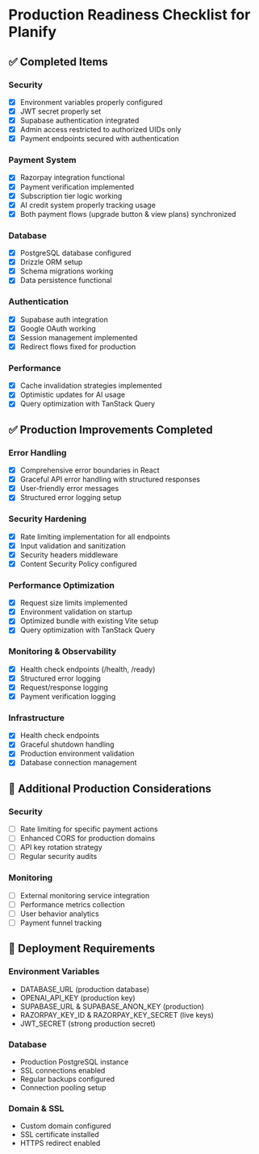 # Production Readiness Checklist for Planify

## ✅ Completed Items

### Security
- [x] Environment variables properly configured
- [x] JWT secret properly set
- [x] Supabase authentication integrated
- [x] Admin access restricted to authorized UIDs only
- [x] Payment endpoints secured with authentication

### Payment System
- [x] Razorpay integration functional
- [x] Payment verification implemented
- [x] Subscription tier logic working
- [x] AI credit system properly tracking usage
- [x] Both payment flows (upgrade button & view plans) synchronized

### Database
- [x] PostgreSQL database configured
- [x] Drizzle ORM setup
- [x] Schema migrations working
- [x] Data persistence functional

### Authentication
- [x] Supabase auth integration
- [x] Google OAuth working
- [x] Session management implemented
- [x] Redirect flows fixed for production

### Performance
- [x] Cache invalidation strategies implemented
- [x] Optimistic updates for AI usage
- [x] Query optimization with TanStack Query

## ✅ Production Improvements Completed

### Error Handling
- [x] Comprehensive error boundaries in React
- [x] Graceful API error handling with structured responses
- [x] User-friendly error messages
- [x] Structured error logging setup

### Security Hardening
- [x] Rate limiting implementation for all endpoints
- [x] Input validation and sanitization
- [x] Security headers middleware
- [x] Content Security Policy configured

### Performance Optimization
- [x] Request size limits implemented
- [x] Environment validation on startup
- [x] Optimized bundle with existing Vite setup
- [x] Query optimization with TanStack Query

### Monitoring & Observability
- [x] Health check endpoints (/health, /ready)
- [x] Structured error logging
- [x] Request/response logging
- [x] Payment verification logging

### Infrastructure
- [x] Health check endpoints
- [x] Graceful shutdown handling
- [x] Production environment validation
- [x] Database connection management

## 🔧 Additional Production Considerations

### Security
- [ ] Rate limiting for specific payment actions
- [ ] Enhanced CORS for production domains
- [ ] API key rotation strategy
- [ ] Regular security audits

### Monitoring
- [ ] External monitoring service integration
- [ ] Performance metrics collection
- [ ] User behavior analytics
- [ ] Payment funnel tracking

## 🚀 Deployment Requirements

### Environment Variables
- DATABASE_URL (production database)
- OPENAI_API_KEY (production key)
- SUPABASE_URL & SUPABASE_ANON_KEY (production)
- RAZORPAY_KEY_ID & RAZORPAY_KEY_SECRET (live keys)
- JWT_SECRET (strong production secret)

### Database
- Production PostgreSQL instance
- SSL connections enabled
- Regular backups configured
- Connection pooling setup

### Domain & SSL
- Custom domain configured
- SSL certificate installed
- HTTPS redirect enabled